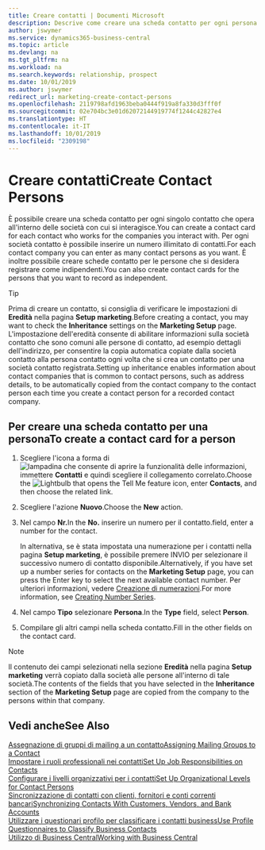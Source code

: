 ```yaml
---
title: Creare contatti | Documenti Microsoft
description: Descrive come creare una scheda contatto per ogni persona nuova o potenziale cliente con cui si ha una relazione d'affari.
author: jswymer
ms.service: dynamics365-business-central
ms.topic: article
ms.devlang: na
ms.tgt_pltfrm: na
ms.workload: na
ms.search.keywords: relationship, prospect
ms.date: 10/01/2019
ms.author: jswymer
redirect_url: marketing-create-contact-persons
ms.openlocfilehash: 2119798afd1963beba0444f919a8fa330d3fff0f
ms.sourcegitcommit: 02e704bc3e01d62072144919774f1244c42827e4
ms.translationtype: HT
ms.contentlocale: it-IT
ms.lasthandoff: 10/01/2019
ms.locfileid: "2309198"
---
```

# <a name="create-contact-persons"></a><span data-ttu-id="91627-103">Creare contatti</span><span class="sxs-lookup"><span data-stu-id="91627-103">Create Contact Persons</span></span>
<span data-ttu-id="91627-104">È possibile creare una scheda contatto per ogni singolo contatto che opera all'interno delle società con cui si interagisce.</span><span class="sxs-lookup"><span data-stu-id="91627-104">You can create a contact card for each contact who works for the companies you interact with.</span></span> <span data-ttu-id="91627-105">Per ogni società contatto è possibile inserire un numero illimitato di contatti.</span><span class="sxs-lookup"><span data-stu-id="91627-105">For each contact company you can enter as many contact persons as you want.</span></span> <span data-ttu-id="91627-106">È inoltre possibile creare schede contatto per le persone che si desidera registrare come indipendenti.</span><span class="sxs-lookup"><span data-stu-id="91627-106">You can also create contact cards for the persons that you want to record as independent.</span></span>

> [!TIP]  
>   <span data-ttu-id="91627-107">Prima di creare un contatto, si consiglia di verificare le impostazioni di **Eredità** nella pagina **Setup marketing**.</span><span class="sxs-lookup"><span data-stu-id="91627-107">Before creating a contact, you may want to check the **Inheritance** settings on the **Marketing Setup** page.</span></span> <span data-ttu-id="91627-108">L'impostazione dell'eredità consente di abilitare informazioni sulla società contatto che sono comuni alle persone di contatto, ad esempio dettagli dell'indirizzo, per consentire la copia automatica copiate dalla società contatto alla persona contatto ogni volta che si crea un contatto per una società contatto registrata.</span><span class="sxs-lookup"><span data-stu-id="91627-108">Setting up inheritance enables information about contact companies that is common to contact persons, such as address details, to be automatically copied from the contact company to the contact person each time you create a contact person for a recorded contact company.</span></span>

## <a name="to-create-a-contact-card-for-a-person"></a><span data-ttu-id="91627-109">Per creare una scheda contatto per una persona</span><span class="sxs-lookup"><span data-stu-id="91627-109">To create a contact card for a person</span></span>
1. <span data-ttu-id="91627-110">Scegliere l'icona a forma di ![lampadina che consente di aprire la funzionalità delle informazioni](media/ui-search/search_small.png "Informazioni sull'operazione che si desidera eseguire"), immettere **Contatti** e quindi scegliere il collegamento correlato.</span><span class="sxs-lookup"><span data-stu-id="91627-110">Choose the ![Lightbulb that opens the Tell Me feature](media/ui-search/search_small.png "Tell me what you want to do") icon, enter **Contacts**, and then choose the related link.</span></span>
2. <span data-ttu-id="91627-111">Scegliere l'azione **Nuovo**.</span><span class="sxs-lookup"><span data-stu-id="91627-111">Choose the **New** action.</span></span>
3. <span data-ttu-id="91627-112">Nel campo **Nr.**</span><span class="sxs-lookup"><span data-stu-id="91627-112">In the **No.**</span></span> <span data-ttu-id="91627-113">inserire un numero per il contatto.</span><span class="sxs-lookup"><span data-stu-id="91627-113">field, enter a number for the contact.</span></span>

    <span data-ttu-id="91627-114">In alternativa, se è stata impostata una numerazione per i contatti nella pagina **Setup marketing**, è possibile premere INVIO per selezionare il successivo numero di contatto disponibile.</span><span class="sxs-lookup"><span data-stu-id="91627-114">Alternatively, if you have set up a number series for contacts on the **Marketing Setup** page, you can press the Enter key to select the next available contact number.</span></span> <span data-ttu-id="91627-115">Per ulteriori informazioni, vedere [Creazione di numerazioni](ui-create-number-series.md).</span><span class="sxs-lookup"><span data-stu-id="91627-115">For more information, see [Creating Number Series](ui-create-number-series.md).</span></span>
4. <span data-ttu-id="91627-116">Nel campo **Tipo** selezionare **Persona**.</span><span class="sxs-lookup"><span data-stu-id="91627-116">In the **Type** field, select **Person**.</span></span>
5. <span data-ttu-id="91627-117">Compilare gli altri campi nella scheda contatto.</span><span class="sxs-lookup"><span data-stu-id="91627-117">Fill in the other fields on the contact card.</span></span>

> [!NOTE]  
>   <span data-ttu-id="91627-118">Il contenuto dei campi selezionati nella sezione **Eredità** nella pagina **Setup marketing** verrà copiato dalla società alle persone all'interno di tale società.</span><span class="sxs-lookup"><span data-stu-id="91627-118">The contents of the fields that you have selected in the **Inheritance** section of the **Marketing Setup** page are copied from the company to the persons within that company.</span></span>

## <a name="see-also"></a><span data-ttu-id="91627-119">Vedi anche</span><span class="sxs-lookup"><span data-stu-id="91627-119">See Also</span></span>
[<span data-ttu-id="91627-120">Assegnazione di gruppi di mailing a un contatto</span><span class="sxs-lookup"><span data-stu-id="91627-120">Assigning Mailing Groups to a Contact</span></span>](marketing-mailing-groups.md#AssignMailGroupContact)  
[<span data-ttu-id="91627-121">Impostare i ruoli professionali nei contatti</span><span class="sxs-lookup"><span data-stu-id="91627-121">Set Up Job Responsibilities on Contacts</span></span>](marketing-job-responsibilities.md)  
[<span data-ttu-id="91627-122">Configurare i livelli organizzativi per i contatti</span><span class="sxs-lookup"><span data-stu-id="91627-122">Set Up Organizational Levels for Contact Persons</span></span>](marketing-organizational-levels.md)  
[<span data-ttu-id="91627-123">Sincronizzazione di contatti con clienti, fornitori e conti correnti bancari</span><span class="sxs-lookup"><span data-stu-id="91627-123">Synchronizing Contacts With Customers, Vendors, and Bank Accounts</span></span>](marketing-synchronize-contacts-customers-vendors-bank-accounts.md)  
[<span data-ttu-id="91627-124">Utilizzare i questionari profilo per classificare i contatti business</span><span class="sxs-lookup"><span data-stu-id="91627-124">Use Profile Questionnaires to Classify Business Contacts</span></span>](marketing-create-contact-profile-questionnaire.md)  
[<span data-ttu-id="91627-125">Utilizzo di Business Central</span><span class="sxs-lookup"><span data-stu-id="91627-125">Working with Business Central</span></span>](ui-work-product.md)  
